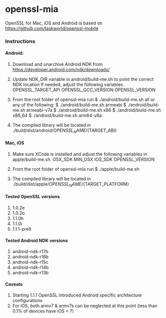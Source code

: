 # openssl-mia
OpenSSL for Mac, iOS and Android is based on https://github.com/taskworld/openssl-mobile

### Instructions

#### Android:
1. Download and unarchive Android NDK from https://developer.android.com/ndk/downloads/

2. Update NDK_DIR variable in android/build-me.sh to point the correct NDK location
   If needed, adjust the following variables.
   OPENSSL_TARGET_API
   OPENSSL_GCC_VERSION
   OPENSSL_VERSION

3. From the root folder of openssl-mia run
   $ ./android/build-me.sh all
   or any of the following:
   $ ./android/build-me.sh armeabi
   $ ./android/build-me.sh armeabi-v7a
   $ ./android/build-me.sh x86
   $ ./android/build-me.sh x86_64
   $ ./android/build-me.sh arm64-v8a

4. The compiled library will be located in ./build/dist/android/$OPENSSL_NAME/${TARGET_ABI}

#### Mac, iOS

1. Make sure XCode is installed and adjust the following variables in apple/build-me.sh.
   OSX_SDK
   MIN_OSX
   IOS_SDK
   OPENSSL_VERSION

3. From the root folder of openssl-mia run
   $ ./apple/build-me.sh

3. The compiled library will be located in ./build/dist/apple/$OPENSSL_NAME/${TARGET_PLATFORM}

#### Tested OpenSSL versions
1. 1.0.2e
2. 1.0.2o
3. 1.1.0h
4. 1.1.0i
5. 1.1.1-pre8

#### Tested Android NDK versions
1. android-ndk-r17b
2. android-ndk-r16b
3. android-ndk-r15c
4. android-ndk-r14b
5. android-ndk-r13b

#### Caveats
1. Starting 1.1.1 OpenSSL introduced Android specific architecture configurations
2. For iOS, both armv7 & armv7s can be neglected at this point (less than 0.1% of devices have iOS < 7)
